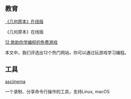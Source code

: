 
## 教育

[《几何原本》在线版](https://www.c82.net/euclid/)

《几何原本》在线版

[12 款助你学编程的免费游戏](https://zhuanlan.zhihu.com/p/23936161)

本文中，我们评选出12个热门网站，你可以通过玩游戏学习编程。

## 工具

[asciinema](https://asciinema.org/)

一个录制、分享命令行操作的工具，支持Linux, macOS
